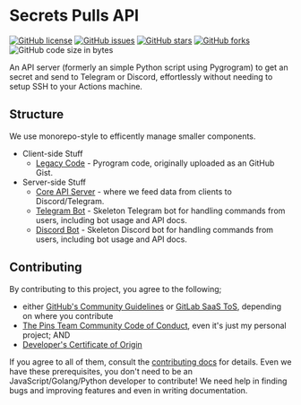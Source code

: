 # Secrets Pulls API

[![GitHub license](https://img.shields.io/github/license/ajhalili2006/secrets-pull-api?style=flat-square)](https://github.com/ajhalili2006/secrets-pull-api/blob/main/LICENSE)
[![GitHub issues](https://img.shields.io/github/issues/ajhalili2006/secrets-pull-api?style=flat-square)](https://github.com/ajhalili2006/secrets-pull-api/issues)
[![GitHub stars](https://img.shields.io/github/stars/ajhalili2006/secrets-pull-api?style=flat-square)](https://github.com/ajhalili2006/secrets-pull-api/stargazers)
[![GitHub forks](https://img.shields.io/github/forks/ajhalili2006/secrets-pull-api?style=flat-square)](https://github.com/ajhalili2006/secrets-pull-api/network)
![GitHub code size in bytes](https://img.shields.io/github/languages/code-size/ajhalili2006/secrets-pull-api?style=flat-square)

An API server (formerly an simple Python script using Pygrogram) to get an secret and send to Telegram or Discord, effortlessly without needing to setup SSH to your Actions machine.

## Structure

We use monorepo-style to efficently manage smaller components.

* Client-side Stuff
  * [Legacy Code](./client/legacy) - Pyrogram code, originally uploaded as an GitHub Gist.
* Server-side Stuff
  * [Core API Server](./server/api) - where we feed data from clients to Discord/Telegram.
  * [Telegram Bot](./server/telegram) - Skeleton Telegram bot for handling commands from users, including bot usage and API docs.
  * [Discord Bot](./server/discord) - Skeleton Discord bot for handling commands from users, including bot usage and API docs.

## Contributing

By contributing to this project, you agree to the following;

* either [GitHub's Community Guidelines](https://docs.github.com/articles/github-community-guidelines) or [GitLab SaaS ToS](https://about.gitlab.com/terms/#gitlab_com), depending on where you contribute
* [The Pins Team Community Code of Conduct](https://github.com/MadeByThePinsHub/policies/blob/master/CODE_OF_CONDUCT.md), even it's just my personal project; AND
* [Developer's Certificate of Origin](https://developercertificate.org)

If you agree to all of them, consult the [contributing docs](./CONTRIBUTING.md) for details. Even we have these prerequisites, you don't need to be an JavaScript/Golang/Python developer to contribute! We need help in finding bugs and improving features and even in writing documentation.
